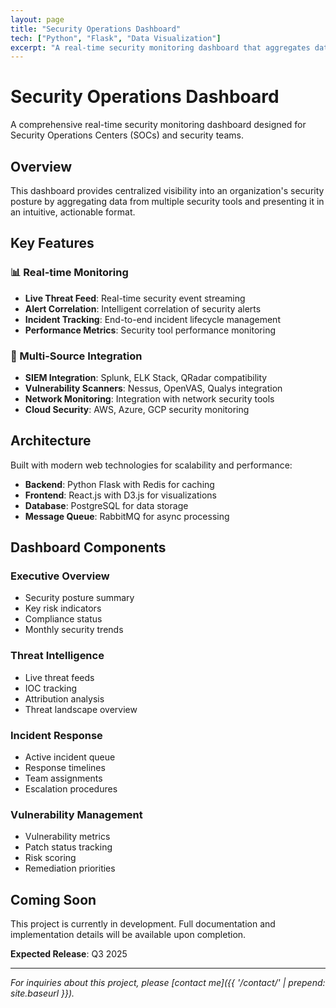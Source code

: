 ```yaml
---
layout: page
title: "Security Operations Dashboard"
tech: ["Python", "Flask", "Data Visualization"]
excerpt: "A real-time security monitoring dashboard that aggregates data from various security tools and presents actionable insights."
---
```


# Security Operations Dashboard

A comprehensive real-time security monitoring dashboard designed for Security Operations Centers (SOCs) and security teams.

## Overview

This dashboard provides centralized visibility into an organization's security posture by aggregating data from multiple security tools and presenting it in an intuitive, actionable format.

## Key Features

### 📊 Real-time Monitoring
- **Live Threat Feed**: Real-time security event streaming
- **Alert Correlation**: Intelligent correlation of security alerts
- **Incident Tracking**: End-to-end incident lifecycle management
- **Performance Metrics**: Security tool performance monitoring

### 🎯 Multi-Source Integration
- **SIEM Integration**: Splunk, ELK Stack, QRadar compatibility
- **Vulnerability Scanners**: Nessus, OpenVAS, Qualys integration
- **Network Monitoring**: Integration with network security tools
- **Cloud Security**: AWS, Azure, GCP security monitoring

## Architecture

Built with modern web technologies for scalability and performance:
- **Backend**: Python Flask with Redis for caching
- **Frontend**: React.js with D3.js for visualizations
- **Database**: PostgreSQL for data storage
- **Message Queue**: RabbitMQ for async processing

## Dashboard Components

### Executive Overview
- Security posture summary
- Key risk indicators
- Compliance status
- Monthly security trends

### Threat Intelligence
- Live threat feeds
- IOC tracking
- Attribution analysis
- Threat landscape overview

### Incident Response
- Active incident queue
- Response timelines
- Team assignments
- Escalation procedures

### Vulnerability Management
- Vulnerability metrics
- Patch status tracking
- Risk scoring
- Remediation priorities

## Coming Soon

This project is currently in development. Full documentation and implementation details will be available upon completion.

**Expected Release**: Q3 2025

---

*For inquiries about this project, please [contact me]({{ '/contact/' | prepend: site.baseurl }}).*
